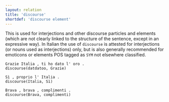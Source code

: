 ```yaml
---
layout: relation
title: 'discourse'
shortdef: 'discourse element'
---
```


This is used for interjections and other discourse particles and elements (which are not clearly linked to the structure of the sentence, except in an expressive way). In Italian the use of <code>discourse</code> is attested for interjections (or nouns used as interjections) only, but is also generally recommended for emoticons or elements POS tagged as <code>SYM</code> not elsewhere classified.

~~~ sdparse
Grazie Italia , ti ho dato l' oro .
discourse(datdatoo, Grazie)
~~~
~~~ sdparse
Sì , proprio l' Italia .
discourse(Italia, Sì)
~~~
~~~ sdparse
Brava , brava , complimenti .
discourse(Brava, complimenti)
~~~
